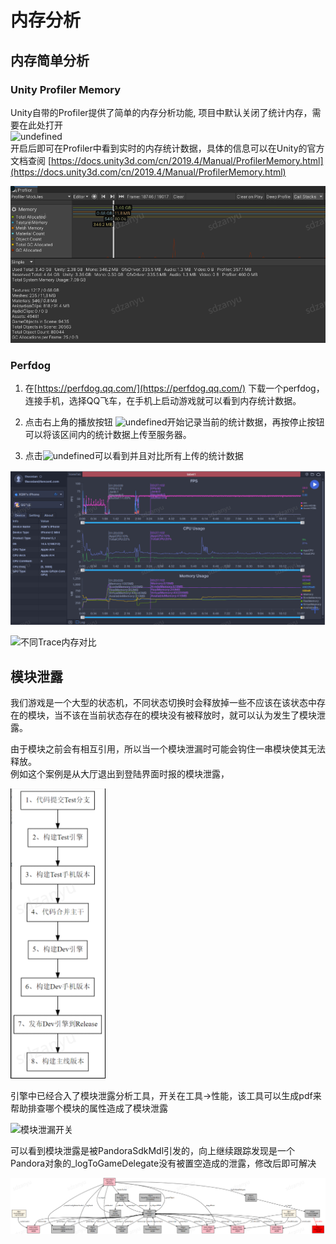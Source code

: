 # 内存分析

## 内存简单分析 <a id="%E5%86%85%E5%AD%98%E7%AE%80%E5%8D%95%E5%88%86%E6%9E%90"></a>

### Unity Profiler Memory <a id="unity-profiler-memory"></a>

Unity自带的Profiler提供了简单的内存分析功能, 项目中默认关闭了统计内存，需要在此处打开  
![undefined](http://tapd.oa.com/tfl/pictures/202107/tapd_10124081_1626075001_71.png)  
开启后即可在Profiler中看到实时的内存统计数据，具体的信息可以在Unity的官方文档查阅 [https://docs.unity3d.com/cn/2019.4/Manual/ProfilerMemory.html](https://docs.unity3d.com/cn/2019.4/Manual/ProfilerMemory.html)

![](../../.gitbook/assets/image%20%28245%29.png)

### Perfdog <a id="perfdog"></a>

1. 在[https://perfdog.qq.com/](https://perfdog.qq.com/) 下载一个perfdog，连接手机，选择QQ飞车，在手机上启动游戏就可以看到内存统计数据。



  

2. 点击右上角的播放按钮 ![undefined](http://tapd.oa.com/tfl/pictures/202107/tapd_10124081_1626076721_36.png)开始记录当前的统计数据，再按停止按钮可以将该区间内的统计数据上传至服务器。
3. 点击![undefined](http://tapd.oa.com/tfl/pictures/202107/tapd_10124081_1626077027_29.png)可以看到并且对比所有上传的统计数据

![&#x8BB0;&#x5F55;&#x4E0E;&#x4E0A;&#x4F20;&#x5185;&#x5B58;](../../.gitbook/assets/image%20%28247%29.png)

![&#x4E0D;&#x540C;Trace&#x5185;&#x5B58;&#x5BF9;&#x6BD4;](http://tapd.oa.com/tfl/pictures/202107/tapd_10124081_1626077127_78.png)

## 模块泄露 <a id="%E6%A8%A1%E5%9D%97%E6%B3%84%E9%9C%B2"></a>

我们游戏是一个大型的状态机，不同状态切换时会释放掉一些不应该在该状态中存在的模块，当不该在当前状态存在的模块没有被释放时，就可以认为发生了模块泄露。

由于模块之前会有相互引用，所以当一个模块泄漏时可能会钩住一串模块使其无法释放。  
例如这个案例是从大厅退出到登陆界面时报的模块泄露，  


![](../../.gitbook/assets/image%20%28240%29.png)

  
引擎中已经合入了模块泄露分析工具，开关在工具-&gt;性能，该工具可以生成pdf来帮助排查哪个模块的属性造成了模块泄露

![&#x6A21;&#x5757;&#x6CC4;&#x6F0F;&#x5F00;&#x5173;](http://tapd.oa.com/tfl/pictures/202107/tapd_10124081_1626088832_36.png)

  
可以看到模块泄露是被PandoraSdkMdl引发的，向上继续跟踪发现是一个Pandora对象的\_logToGameDelegate没有被置空造成的泄露，修改后即可解决

![](../../.gitbook/assets/image%20%28242%29.png)



